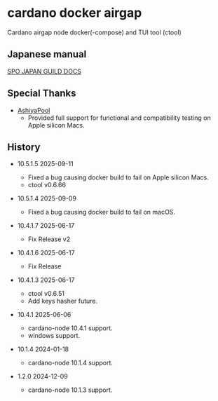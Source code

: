 # cardano docker airgap
Cardano airgap node docker(-compose) and TUI tool (ctool)


## Japanese manual

[SPO JAPAN GUILD DOCS](https://e-frontier.systems/cardano/site/setup/docker-air-gap-guid/index.html)


## Special Thanks

- [AshiyaPool](https://www.ashiyapool.com/)
    - Provided full support for functional and compatibility testing on Apple silicon Macs.


## History

- 10.5.1.5 2025-09-11
    - Fixed a bug causing docker build to fail on Apple silicon Macs.
    - ctool v0.6.66

- 10.5.1.4 2025-09-09
    - Fixed a bug causing docker build to fail on macOS.

- 10.4.1.7 2025-06-17
    - Fix Release v2

- 10.4.1.6 2025-06-17
    - Fix Release

- 10.4.1.3 2025-06-17
    - ctool v0.6.51
    - Add keys hasher future.

- 10.4.1 2025-06-06
    - cardano-node 10.4.1 support.
    - windows support.

- 10.1.4 2024-01-18
    - cardano-node 10.1.4 support.

- 1.2.0 2024-12-09
    - cardano-node 10.1.3 support. 
